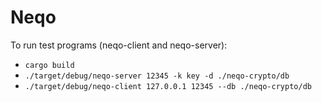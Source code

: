 # Neqo

To run test programs (neqo-client and neqo-server):

* `cargo build`
* `./target/debug/neqo-server 12345 -k key -d ./neqo-crypto/db`
* `./target/debug/neqo-client 127.0.0.1 12345 --db ./neqo-crypto/db`
